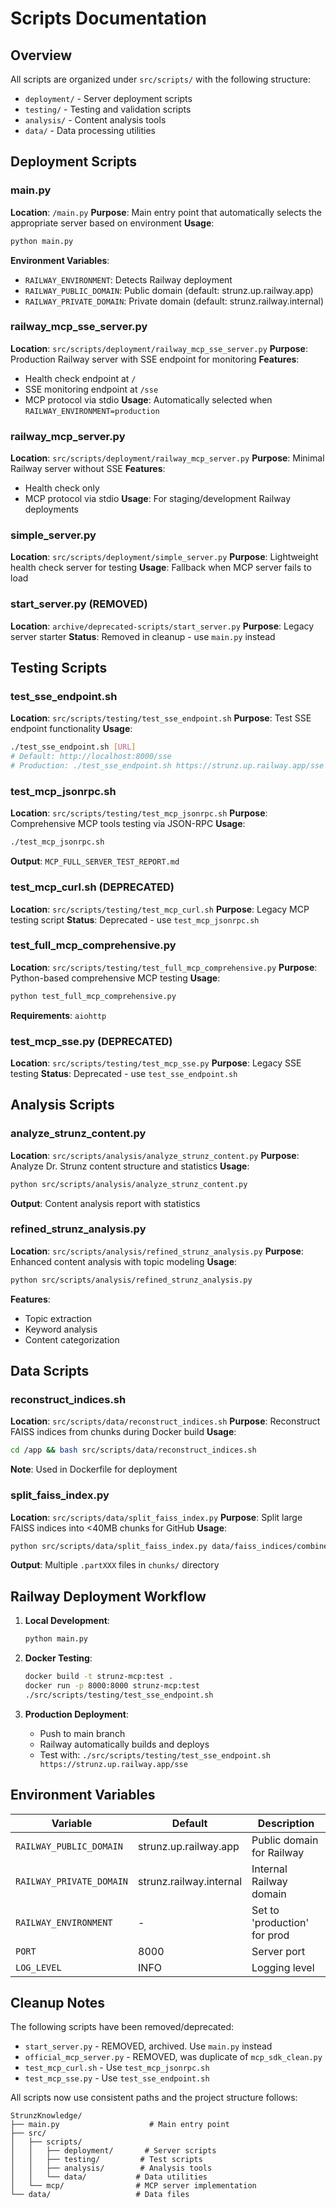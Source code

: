 # Scripts Documentation

## Overview

All scripts are organized under `src/scripts/` with the following structure:
- `deployment/` - Server deployment scripts
- `testing/` - Testing and validation scripts
- `analysis/` - Content analysis tools
- `data/` - Data processing utilities

## Deployment Scripts

### main.py
**Location**: `/main.py`
**Purpose**: Main entry point that automatically selects the appropriate server based on environment
**Usage**: 
```bash
python main.py
```
**Environment Variables**:
- `RAILWAY_ENVIRONMENT`: Detects Railway deployment
- `RAILWAY_PUBLIC_DOMAIN`: Public domain (default: strunz.up.railway.app)
- `RAILWAY_PRIVATE_DOMAIN`: Private domain (default: strunz.railway.internal)

### railway_mcp_sse_server.py
**Location**: `src/scripts/deployment/railway_mcp_sse_server.py`
**Purpose**: Production Railway server with SSE endpoint for monitoring
**Features**:
- Health check endpoint at `/`
- SSE monitoring endpoint at `/sse`
- MCP protocol via stdio
**Usage**: Automatically selected when `RAILWAY_ENVIRONMENT=production`

### railway_mcp_server.py
**Location**: `src/scripts/deployment/railway_mcp_server.py`
**Purpose**: Minimal Railway server without SSE
**Features**:
- Health check only
- MCP protocol via stdio
**Usage**: For staging/development Railway deployments

### simple_server.py
**Location**: `src/scripts/deployment/simple_server.py`
**Purpose**: Lightweight health check server for testing
**Usage**: Fallback when MCP server fails to load

### start_server.py (REMOVED)
**Location**: `archive/deprecated-scripts/start_server.py`
**Purpose**: Legacy server starter
**Status**: Removed in cleanup - use `main.py` instead

## Testing Scripts

### test_sse_endpoint.sh
**Location**: `src/scripts/testing/test_sse_endpoint.sh`
**Purpose**: Test SSE endpoint functionality
**Usage**:
```bash
./test_sse_endpoint.sh [URL]
# Default: http://localhost:8000/sse
# Production: ./test_sse_endpoint.sh https://strunz.up.railway.app/sse
```

### test_mcp_jsonrpc.sh
**Location**: `src/scripts/testing/test_mcp_jsonrpc.sh`
**Purpose**: Comprehensive MCP tools testing via JSON-RPC
**Usage**:
```bash
./test_mcp_jsonrpc.sh
```
**Output**: `MCP_FULL_SERVER_TEST_REPORT.md`

### test_mcp_curl.sh (DEPRECATED)
**Location**: `src/scripts/testing/test_mcp_curl.sh`
**Purpose**: Legacy MCP testing script
**Status**: Deprecated - use `test_mcp_jsonrpc.sh`

### test_full_mcp_comprehensive.py
**Location**: `src/scripts/testing/test_full_mcp_comprehensive.py`
**Purpose**: Python-based comprehensive MCP testing
**Usage**:
```bash
python test_full_mcp_comprehensive.py
```
**Requirements**: `aiohttp`

### test_mcp_sse.py (DEPRECATED)
**Location**: `src/scripts/testing/test_mcp_sse.py`
**Purpose**: Legacy SSE testing
**Status**: Deprecated - use `test_sse_endpoint.sh`

## Analysis Scripts

### analyze_strunz_content.py
**Location**: `src/scripts/analysis/analyze_strunz_content.py`
**Purpose**: Analyze Dr. Strunz content structure and statistics
**Usage**:
```bash
python src/scripts/analysis/analyze_strunz_content.py
```
**Output**: Content analysis report with statistics

### refined_strunz_analysis.py
**Location**: `src/scripts/analysis/refined_strunz_analysis.py`
**Purpose**: Enhanced content analysis with topic modeling
**Usage**:
```bash
python src/scripts/analysis/refined_strunz_analysis.py
```
**Features**:
- Topic extraction
- Keyword analysis
- Content categorization

## Data Scripts

### reconstruct_indices.sh
**Location**: `src/scripts/data/reconstruct_indices.sh`
**Purpose**: Reconstruct FAISS indices from chunks during Docker build
**Usage**:
```bash
cd /app && bash src/scripts/data/reconstruct_indices.sh
```
**Note**: Used in Dockerfile for deployment

### split_faiss_index.py
**Location**: `src/scripts/data/split_faiss_index.py`
**Purpose**: Split large FAISS indices into <40MB chunks for GitHub
**Usage**:
```bash
python src/scripts/data/split_faiss_index.py data/faiss_indices/combined_index.faiss
```
**Output**: Multiple `.partXXX` files in `chunks/` directory

## Railway Deployment Workflow

1. **Local Development**:
   ```bash
   python main.py
   ```

2. **Docker Testing**:
   ```bash
   docker build -t strunz-mcp:test .
   docker run -p 8000:8000 strunz-mcp:test
   ./src/scripts/testing/test_sse_endpoint.sh
   ```

3. **Production Deployment**:
   - Push to main branch
   - Railway automatically builds and deploys
   - Test with: `./src/scripts/testing/test_sse_endpoint.sh https://strunz.up.railway.app/sse`

## Environment Variables

| Variable | Default | Description |
|----------|---------|-------------|
| `RAILWAY_PUBLIC_DOMAIN` | strunz.up.railway.app | Public domain for Railway |
| `RAILWAY_PRIVATE_DOMAIN` | strunz.railway.internal | Internal Railway domain |
| `RAILWAY_ENVIRONMENT` | - | Set to 'production' for prod |
| `PORT` | 8000 | Server port |
| `LOG_LEVEL` | INFO | Logging level |

## Cleanup Notes

The following scripts have been removed/deprecated:
- `start_server.py` - REMOVED, archived. Use `main.py` instead
- `official_mcp_server.py` - REMOVED, was duplicate of `mcp_sdk_clean.py`
- `test_mcp_curl.sh` - Use `test_mcp_jsonrpc.sh`
- `test_mcp_sse.py` - Use `test_sse_endpoint.sh`

All scripts now use consistent paths and the project structure follows:
```
StrunzKnowledge/
├── main.py                    # Main entry point
├── src/
│   ├── scripts/
│   │   ├── deployment/       # Server scripts
│   │   ├── testing/         # Test scripts
│   │   ├── analysis/        # Analysis tools
│   │   └── data/           # Data utilities
│   └── mcp/                # MCP server implementation
└── data/                   # Data files
```